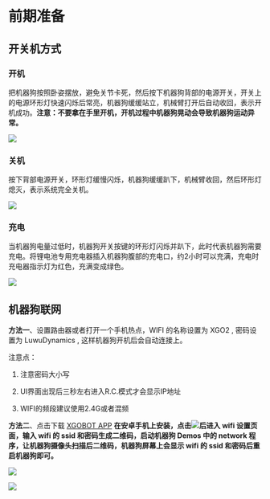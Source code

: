 ﻿---
sidebar_position: 1
sidebar_label: 前期准备
---

# 前期准备

## 开关机方式

### 开机

把机器狗按照卧姿摆放，避免关节卡死，然后按下机器狗背部的电源开关，开关上的电源环形灯快速闪烁后常亮，机器狗缓缓站立，机械臂打开后自动收回，表示开机成功。**注意：不要拿在手里开机，开机过程中机器狗晃动会导致机器狗运动异常。**

![](https://wiki-media-ef.oss-cn-hongkong.aliyuncs.com/docs/pico/cm4-xgo-robot-kit/images/cm4-xgo-inspection-01.gif)

### 关机

按下背部电源开关，环形灯缓慢闪烁，机器狗缓缓趴下，机械臂收回，然后环形灯熄灭，表示系统完全关机。

![](https://wiki-media-ef.oss-cn-hongkong.aliyuncs.com/docs/pico/cm4-xgo-robot-kit/images/cm4-xgo-inspection-02.gif)

### 充电

当机器狗电量过低时，机器狗开关按键的环形灯闪烁并趴下，此时代表机器狗需要充电。将锂电池专用充电器插入机器狗腹部的充电口，约2小时可以充满，充电时充电器指示灯为红色，充满变成绿色。

![](https://wiki-media-ef.oss-cn-hongkong.aliyuncs.com/docs/pico/cm4-xgo-robot-kit/images/cm4-xgo-preparation-04.gif)

## 机器狗联网

**方法一**、设置路由器或者打开一个手机热点，WIFI 的名称设置为 XGO2 , 密码设置为 LuwuDynamics , 这样机器狗开机后会自动连接上。

注意点：

1. 注意密码大小写

2. UI界面出现后三秒左右进入R.C.模式才会显示IP地址

3. WIFI的频段建议使用2.4G或者混频



**方法二**、点击下载 [XGOBOT APP](https://pan.baidu.com/s/16TQQ3AEBwlI37oNj0oQOzA?pwd=d4qa) **在安卓手机上安装，点击![](https://wiki-media-ef.oss-cn-hongkong.aliyuncs.com/docs/pico/cm4-xgo-robot-kit/images/cm4-xgo-preparation-03.png)后进入 wifi 设置页面，输入 wifi 的 ssid 和密码生成二维码，启动机器狗 Demos 中的 network 程序，让机器狗摄像头扫描后二维码，机器狗屏幕上会显示 wifi 的 ssid 和密码后重启机器狗即可。**

![](https://wiki-media-ef.oss-cn-hongkong.aliyuncs.com/docs/pico/cm4-xgo-robot-kit/images/cm4-xgo-preparation-01.png)

![](https://wiki-media-ef.oss-cn-hongkong.aliyuncs.com/docs/pico/cm4-xgo-robot-kit/images/cm4-xgo-preparation-02.png)
